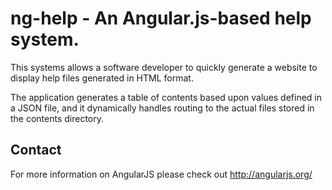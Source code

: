 # ng-help - An Angular.js-based help system.

This systems allows a software developer to quickly generate a website to display help files generated in HTML format.

The application generates a table of contents based upon values defined in a JSON file, and it dynamically handles routing to the actual files stored in the contents directory.

## Contact

For more information on AngularJS please check out http://angularjs.org/
